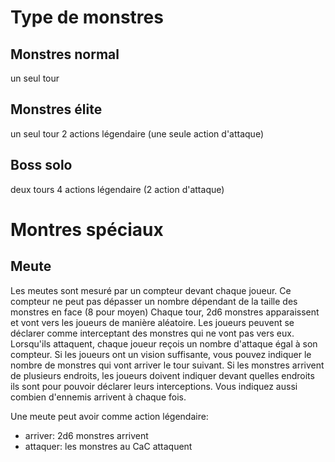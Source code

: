 # Type de monstres
## Monstres normal
un seul tour
## Monstres élite
un seul tour
2 actions légendaire (une seule action d'attaque)
## Boss solo
deux tours
4 actions légendaire (2 action d'attaque)
# Montres spéciaux 
## Meute
Les meutes sont mesuré par un compteur devant chaque joueur. Ce compteur ne peut pas dépasser un nombre dépendant de la taille des monstres en face (8 pour moyen)
Chaque tour, 2d6 monstres apparaissent et vont vers les joueurs de manière aléatoire. Les joueurs peuvent se déclarer comme interceptant des monstres qui ne vont pas vers eux.
Lorsqu'ils attaquent, chaque joueur reçois un nombre d'attaque égal à son compteur.
Si les joueurs ont un vision suffisante, vous pouvez indiquer le nombre de monstres qui vont arriver le tour suivant.
Si les monstres arrivent de plusieurs endroits, les joueurs doivent indiquer devant quelles endroits ils sont pour pouvoir déclarer leurs interceptions. Vous indiquez aussi combien d'ennemis arrivent à chaque fois.

Une meute peut avoir comme action légendaire:
- arriver: 2d6 monstres arrivent
- attaquer: les monstres au CaC attaquent
